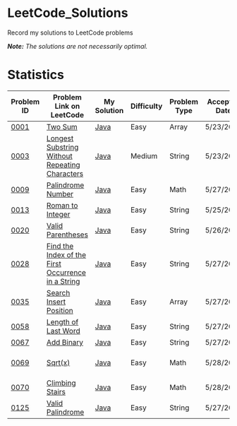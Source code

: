 # LeetCode_Solutions
Record my solutions to LeetCode problems

***Note:** The solutions are not necessarily optimal.*

# Statistics

| Problem ID  | Problem Link on LeetCode | My Solution | Difficulty | Problem Type | Accepted Date | Note |
| ------------------------------------------- | ---- | ---------- | ---- | ---- | ---- | ---- |
| [0001](https://github.com/AshleyXM/Leetcode_Solutions/blob/main/0001/Problem.md) | [Two Sum](https://leetcode.com/problems/two-sum/) | [Java](https://github.com/AshleyXM/Leetcode_Solutions/blob/main/0001/Solution.java) | Easy | Array | 5/23/2023 |  |
| [0003](https://github.com/AshleyXM/Leetcode_Solutions/blob/main/0003/Problem.md) | [Longest Substring Without Repeating Characters](https://leetcode.com/problems/longest-substring-without-repeating-characters/) | [Java](https://github.com/AshleyXM/Leetcode_Solutions/blob/main/0003/Solution.java) | Medium | String | 5/23/2023 |  |
| [0009](https://github.com/AshleyXM/Leetcode_Solutions/blob/main/0009/Problem.md) | [Palindrome Number](https://leetcode.com/problems/palindrome-number/) | [Java](https://github.com/AshleyXM/Leetcode_Solutions/blob/main/0009/Solution.java) | Easy | Math | 5/27/2023 |  |
| [0013](https://github.com/AshleyXM/Leetcode_Solutions/blob/main/0013/Problem.md) | [Roman to Integer](https://leetcode.com/problems/roman-to-integer/) | [Java](https://github.com/AshleyXM/Leetcode_Solutions/blob/main/0013/Solution.java) | Easy | String | 5/25/2023 |  |
| [0020](https://github.com/AshleyXM/Leetcode_Solutions/blob/main/0020/Problem.md) | [Valid Parentheses](https://leetcode.com/problems/valid-parentheses/) | [Java](https://github.com/AshleyXM/Leetcode_Solutions/blob/main/0020/Solution.java) | Easy | String | 5/26/2023 |  |
| [0028](https://github.com/AshleyXM/Leetcode_Solutions/blob/main/0028/Problem.md) | [Find the Index of the First Occurrence in a String](https://leetcode.com/problems/find-the-index-of-the-first-occurrence-in-a-string/) | [Java](https://github.com/AshleyXM/Leetcode_Solutions/blob/main/0028/Solution.java) | Easy | String | 5/27/2023 |  |
| [0035](https://github.com/AshleyXM/Leetcode_Solutions/blob/main/0035/Problem.md) | [Search Insert Position](https://leetcode.com/problems/search-insert-position/) | [Java](https://github.com/AshleyXM/Leetcode_Solutions/blob/main/0035/Solution.java) | Easy | Array | 5/27/2023 |  |
| [0058](https://github.com/AshleyXM/Leetcode_Solutions/blob/main/0058/Problem.md) | [Length of Last Word](https://leetcode.com/problems/length-of-last-word/) | [Java](https://github.com/AshleyXM/Leetcode_Solutions/blob/main/0058/Solution.java) | Easy | String | 5/27/2023 |  |
| [0067](https://github.com/AshleyXM/Leetcode_Solutions/blob/main/0067/Problem.md) | [Add Binary](https://leetcode.com/problems/add-binary/) | [Java](https://github.com/AshleyXM/Leetcode_Solutions/blob/main/0067/Solution.java) | Easy | String | 5/27/2023 |  |
| [0069](https://github.com/AshleyXM/Leetcode_Solutions/blob/main/0069/Problem.md) | [Sqrt(x)](https://leetcode.com/problems/sqrtx/) | [Java](https://github.com/AshleyXM/Leetcode_Solutions/blob/main/0069/Solution.java) | Easy | Math | 5/28/2023 | Similar to [0035](https://github.com/AshleyXM/Leetcode_Solutions/blob/main/0035/Problem.md). |
| [0070](https://github.com/AshleyXM/Leetcode_Solutions/blob/main/0070/Problem.md) | [Climbing Stairs](https://leetcode.com/problems/climbing-stairs/) | [Java](https://github.com/AshleyXM/Leetcode_Solutions/blob/main/0070/Solution.java) | Easy | Math | 5/28/2023 |  |
| [0125](https://github.com/AshleyXM/Leetcode_Solutions/blob/main/0125/Problem.md) | [Valid Palindrome](https://leetcode.com/problems/valid-palindrome/) | [Java](https://github.com/AshleyXM/Leetcode_Solutions/blob/main/0125/Solution.java) | Easy | String | 5/27/2023 |  |


